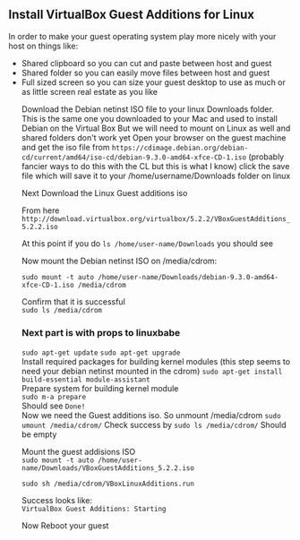 ## Install VirtualBox Guest Additions for Linux  

In order to make your guest operating system play more nicely with your host on things like:  
<ul>
  <li>Shared clipboard so you can cut and paste between host and guest
  <li>Shared folder so you can easily move files between host and guest
  <li>Full sized screen so you can size your guest desktop to use as much or as little screen real estate as you like

Download the Debian netinst ISO file to your linux Downloads folder.
This is the same one you downloaded to your Mac and used to install Debian on the Virtual Box
But we will need to mount on Linux as well and shared folders don't work yet
Open your browser on the guest machine and get the iso file from `https://cdimage.debian.org/debian-cd/current/amd64/iso-cd/debian-9.3.0-amd64-xfce-CD-1.iso`
(probably fancier ways to do this with the CL but this is what I know)
click the save file which will save it to your /home/username/Downloads folder on linux

Next Download the Linux Guest additions iso

From here `http://download.virtualbox.org/virtualbox/5.2.2/VBoxGuestAdditions_5.2.2.iso`

At this point if you do `ls /home/user-name/Downloads` you should see

Now mount the Debian netinst ISO on /media/cdrom:

`sudo mount -t auto /home/user-name/Downloads/debian-9.3.0-amd64-xfce-CD-1.iso /media/cdrom`

Confirm that it is successful  
`sudo ls /media/cdrom`  
<fill in with copy paste>

### Next part is with props to linuxbabe 

`sudo apt-get update`
`sudo apt-get upgrade`  
Install required packages for building kernel modules (this step seems to need your debian netinst mounted in the cdrom)
`sudo apt-get install build-essential module-assistant`  
Prepare system for building kernel module  
`sudo m-a prepare`  
Should see `Done!`  
Now we need the Guest additions iso.  So unmount /media/cdrom
`sudo umount /media/cdrom/`
Check success by `sudo ls /media/cdrom/`  Should be empty  

Mount the guest addisions ISO   
`sudo mount -t auto /home/user-name/Downloads/VBoxGuestAdditions_5.2.2.iso`  

`sudo sh /media/cdrom/VBoxLinuxAdditions.run`  

Success looks like:  
`VirtualBox Guest Additions: Starting`

Now Reboot your guest


